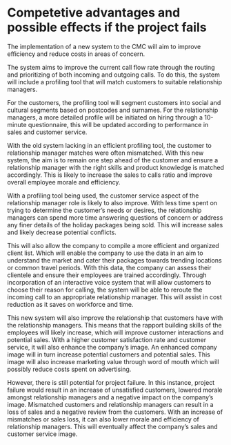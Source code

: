 # Competetive advantages and possible effects if the project fails

The implementation of a new system to the CMC will aim to improve efficiency and reduce costs in areas of concern.  

The system aims to improve the current call flow rate through the routing and prioritizing of both incoming and outgoing calls. To do this, the system will include a profiling tool that will match customers to suitable relationship managers.  

For the customers, the profiling tool will segment customers into social and cultural segments based on postcodes and surnames. For the relationship managers, a more detailed profile will be initiated on hiring through a 10-minute questionnaire, this will be updated according to performance in sales and customer service.  

With the old system lacking in an efficient profiling tool, the customer to relationship manager matches were often mismatched. With this new system, the aim is to remain one step ahead of the customer and ensure a relationship manager with the right skills and product knowledge is matched accordingly. This is likely to increase the sales to calls ratio and improve overall employee morale and efficiency.  

With a profiling tool being used, the customer service aspect of the relationship manager role is likely to also improve. With less time spent on trying to determine the customer’s needs or desires, the relationship managers can spend more time answering questions of concern or address any finer details of the holiday packages being sold. This will increase sales and likely decrease potential conflicts.  

This will also allow the company to compile a more efficient and organized client list. Which will enable the company to use the data in an aim to understand the market and cater their packages towards trending locations or common travel periods. With this data, the company can assess their clientele and ensure their employees are trained accordingly. Through incorporation of an interactive voice system that will allow customers to choose their reason for calling, the system will be able to reroute the incoming call to an appropriate relationship manager. This will assist in cost reduction as it saves on workforce and time.  

This new system will also improve the relationship that customers have with the relationship managers. This means that the rapport building skills of the employees will likely increase, which will improve customer interactions and potential sales. With a higher customer satisfaction rate and customer service, it will also enhance the company’s image. An enhanced company image will in turn increase potential customers and potential sales. This image will also increase marketing value through word of mouth which will possibly reduce costs spent on advertising.  

However, there is still potential for project failure. In this instance, project failure would result in an increase of unsatisfied customers, lowered morale amongst relationship managers and a negative impact on the company’s image. Mismatched customers and relationship managers can result in a loss of sales and a negative review from the customers. With an increase of mismatches or sales loss, it can also lower morale and efficiency of relationship managers. This will eventually affect the company’s sales and customer service image. 
